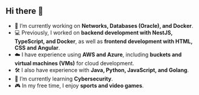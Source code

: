 ## Hi there 👋

- 🔭 I’m currently working on **Networks, Databases (Oracle), and Docker**.  
- 💻 Previously, I worked on **backend development with NestJS, TypeScript, and Docker**, as well as **frontend development with HTML, CSS and Angular**.
- ☁️ I have experience using **AWS and Azure**, including **buckets and virtual machines (VMs)** for cloud development.    
- 🛠️ I also have experience with **Java, Python, JavaScript, and Golang**.  
- 🌱 I’m currently learning **Cybersecurity**.  
- 🎮 In my free time, I enjoy **sports and video games**.  


<!--
**K-Giron/K-Giron** is a ✨ _special_ ✨ repository because its `README.md` (this file) appears on your GitHub profile.

Here are some ideas to get you started:

- 🔭 I’m currently working on ...
- 🌱 I’m currently learning ...
- 👯 I’m looking to collaborate on ...
- 🤔 I’m looking for help with ...
- 💬 Ask me about ...
- 📫 How to reach me: ...
- 😄 Pronouns: ...
- ⚡ Fun fact: ...
-->
